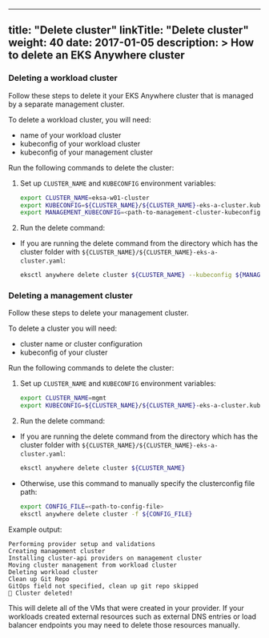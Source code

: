 
---
title: "Delete cluster"
linkTitle: "Delete cluster"
weight: 40
date: 2017-01-05
description: >
  How to delete an EKS Anywhere cluster
---

### Deleting a workload cluster

Follow these steps to delete it your EKS Anywhere cluster that is managed by a separate management cluster.

To delete a workload cluster, you will need:
- name of your workload cluster
- kubeconfig of your workload cluster
- kubeconfig of your management cluster

Run the following commands to delete the cluster:

1. Set up `CLUSTER_NAME` and `KUBECONFIG` environment variables:
    ```bash
    export CLUSTER_NAME=eksa-w01-cluster
    export KUBECONFIG=${CLUSTER_NAME}/${CLUSTER_NAME}-eks-a-cluster.kubeconfig
    export MANAGEMENT_KUBECONFIG=<path-to-management-cluster-kubeconfig>
    ```

2. Run the delete command:
- If you are running the delete command from the directory which has the cluster folder with `${CLUSTER_NAME}/${CLUSTER_NAME}-eks-a-cluster.yaml`:

  ```bash
  eksctl anywhere delete cluster ${CLUSTER_NAME} --kubeconfig ${MANAGEMENT_KUBECONFIG}
  ```

### Deleting a management cluster

Follow these steps to delete your management cluster.

To delete a cluster you will need:
- cluster name or cluster configuration 
- kubeconfig of your cluster

Run the following commands to delete the cluster:

1. Set up `CLUSTER_NAME` and `KUBECONFIG` environment variables:
    ```bash
    export CLUSTER_NAME=mgmt
    export KUBECONFIG=${CLUSTER_NAME}/${CLUSTER_NAME}-eks-a-cluster.kubeconfig
    ```

2. Run the delete command:
- If you are running the delete command from the directory which has the cluster folder with `${CLUSTER_NAME}/${CLUSTER_NAME}-eks-a-cluster.yaml`:

  ```bash
  eksctl anywhere delete cluster ${CLUSTER_NAME}
  ```

- Otherwise, use this command to manually specify the clusterconfig file path:
  ```bash
  export CONFIG_FILE=<path-to-config-file>
  eksctl anywhere delete cluster -f ${CONFIG_FILE}
  ```

Example output:
```
Performing provider setup and validations
Creating management cluster
Installing cluster-api providers on management cluster
Moving cluster management from workload cluster
Deleting workload cluster
Clean up Git Repo
GitOps field not specified, clean up git repo skipped
🎉 Cluster deleted!
```

This will delete all of the VMs that were created in your provider.
If your workloads created external resources such as external DNS entries or load balancer endpoints you may need to delete those resources manually.
